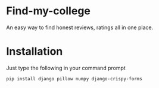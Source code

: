 # Find-my-college

An easy way to find honest reviews, ratings all in one place.

# Installation

Just type the following in your command prompt

```
pip install django pillow numpy django-crispy-forms
```
